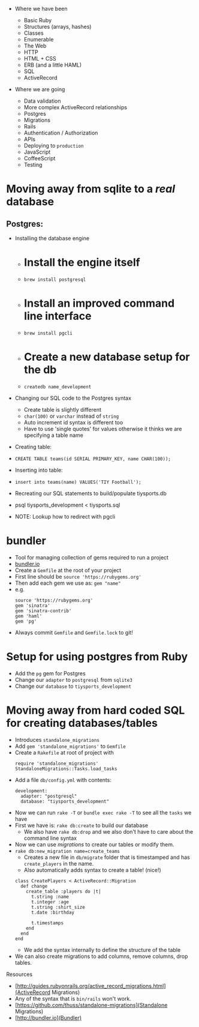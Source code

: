 - Where we have been
  - Basic Ruby
  - Structures (arrays, hashes)
  - Classes
  - Enumerable
  - The Web
  - HTTP
  - HTML + CSS
  - ERB (and a little HAML)
  - SQL
  - ActiveRecord

- Where we are going
  - Data validation
  - More complex ActiveRecord relationships
  - Postgres
  - Migrations
  - Rails
  - Authentication / Authorization
  - APIs
  - Deploying to `production`
  - JavaScript
  - CoffeeScript
  - Testing

# Moving away from sqlite to a _real_ database

## Postgres:
- Installing the database engine
  - # Install the engine itself
  - `brew install postgresql`
  - # Install an improved command line interface
  - `brew install pgcli`
  - # Create a new database setup for the db
  - `createdb name_development`
- Changing our SQL code to the Postgres syntax
  - Create table is slightly different
  - `char(100)` or `varchar` instead of `string`
  - Auto increment id syntax is different too
  - Have to use 'single quotes' for values otherwise it thinks
    we are specifying a table name

- Creating table:
 - `CREATE TABLE teams(id SERIAL PRIMARY_KEY, name CHAR(100));`
- Inserting into table:
 - `insert into teams(name) VALUES('TIY Football');`
- Recreating our SQL statements to build/populate tiysports.db
- psql tiysports_development < tiysports.sql
- NOTE: Lookup how to redirect with pgcli

# bundler

- Tool for managing collection of gems required to run a project
- [bundler.io](http://bundler.io)
- Create a `Gemfile` at the root of your project
- First line should be `source 'https://rubygems.org'`
- Then add each gem we use as:  `gem "name"`
- e.g.
  ```
  source 'https://rubygems.org'
  gem 'sinatra'
  gem 'sinatra-contrib'
  gem 'haml'
  gem 'pg'
  ```
- Always commit `Gemfile` and `Gemfile.lock` to git!

# Setup for using postgres from Ruby
- Add the `pg` gem for Postgres
- Change our `adapter` to `postgresql` from `sqlite3`
- Change our `database` to `tiysports_development`

# Moving away from hard coded SQL for creating databases/tables

- Introduces `standalone_migrations`
- Add `gem 'standalone_migrations'` to `Gemfile`
- Create a `Rakefile` at root of project with
  ```
  require 'standalone_migrations'
  StandaloneMigrations::Tasks.load_tasks
  ```
- Add a file `db/config.yml` with contents:
  ```
  development:
    adapter: "postgresql"
    database: "tiysports_development"
  ```
- Now we can run `rake -T` or `bundle exec rake -T` to see all the `tasks` we have
- First we have is: `rake db:create` to build our database
  - We also have `rake db:drop` and we also don't have to care about the command line syntax
- Now we can use _migrations_ to create our tables or modify them.
- `rake db:new_migration name=create_teams`
  - Creates a new file in `db/migrate` folder that is timestamped and has `create_players` in the name.
  - Also automatically adds syntax to create a table! (nice!)
  ```
  class CreatePlayers < ActiveRecord::Migration
    def change
      create_table :players do |t|
        t.string :name
        t.integer :age
        t.string :shirt_size
        t.date :birthday

        t.timestamps
      end
    end
  end
  ```
  - We add the syntax internally to define the structure of the table
- We can also create migrations to add columns, remove columns, drop tables.

Resources
- [http://guides.rubyonrails.org/active_record_migrations.html](ActiveRecord Migrations)
 - Any of the syntax that is `bin/rails` won't work.
- [https://github.com/thuss/standalone-migrations](Standalone Migrations)
- [http://bundler.io](Bundler)
